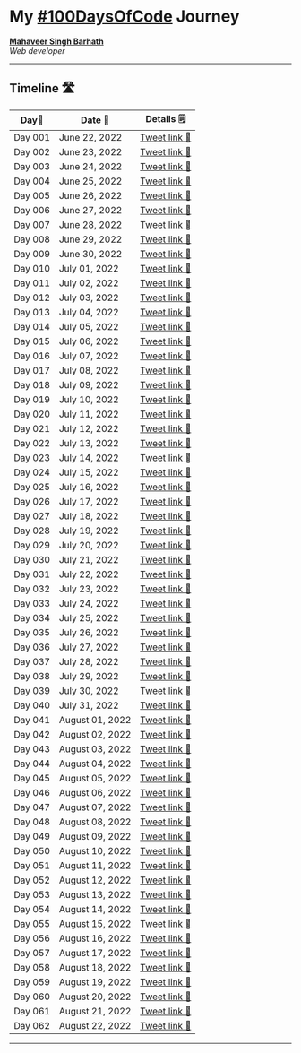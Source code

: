 # My [#100DaysOfCode](https://twitter.com/its_mavi_dev/status/1539475529598107649) Journey

**[Mahaveer Singh Barhath](https://github.com/its-mavi-dev)**  
*Web developer* 

---

## Timeline 🛣️

|**Day📌**|**Date 📆**| **Details 🗒️**|
|------|-----------------|-----------------|
|Day 001|June 22, 2022|  [Tweet link 🔗](https://twitter.com/its_mavi_dev/status/1539602033782976514)|
|Day 002|June 23, 2022|  [Tweet link 🔗](https://twitter.com/its_mavi_dev/status/1539972445888970758)|
|Day 003|June 24, 2022|  [Tweet link 🔗](https://twitter.com/its_mavi_dev/status/1540363369030754304)|
|Day 004|June 25, 2022|  [Tweet link 🔗](https://twitter.com/its_mavi_dev/status/1540719927120003072)|
|Day 005|June 26, 2022|  [Tweet link 🔗](https://twitter.com/its_mavi_dev/status/1541063892679675904)|
|Day 006|June 27, 2022|  [Tweet link 🔗](https://twitter.com/its_mavi_dev/status/1541445111103762433)|
|Day 007|June 28, 2022|  [Tweet link 🔗](https://twitter.com/its_mavi_dev/status/1541803663521648647)|
|Day 008|June 29, 2022|  [Tweet link 🔗](https://twitter.com/its_mavi_dev/status/1542170237977923586)|
|Day 009|June 30, 2022|  [Tweet link 🔗](https://twitter.com/its_mavi_dev/status/1542526436338044929)|
|Day 010|July 01, 2022|  [Tweet link 🔗](https://twitter.com/its_mavi_dev/status/1542879463825821696)|
|Day 011|July 02, 2022|  [Tweet link 🔗](https://twitter.com/its_mavi_dev/status/1543255757147082752)|
|Day 012|July 03, 2022|  [Tweet link 🔗](https://twitter.com/its_mavi_dev/status/1543586175650148353)|
|Day 013|July 04, 2022|  [Tweet link 🔗](https://twitter.com/its_mavi_dev/status/1543949100760018946)|
|Day 014|July 05, 2022|  [Tweet link 🔗](https://twitter.com/its_mavi_dev/status/1544338442552614913)|
|Day 015|July 06, 2022|  [Tweet link 🔗](https://twitter.com/its_mavi_dev/status/1544688951113289728)|
|Day 016|July 07, 2022|  [Tweet link 🔗](https://twitter.com/its_mavi_dev/status/1545050791060598784)|
|Day 017|July 08, 2022|  [Tweet link 🔗](https://twitter.com/its_mavi_dev/status/1545434715527999489)|
|Day 018|July 09, 2022|  [Tweet link 🔗](https://twitter.com/its_mavi_dev/status/1545767771950424064)|
|Day 019|July 10, 2022|  [Tweet link 🔗](https://twitter.com/its_mavi_dev/status/1546157584402358272)|
|Day 020|July 11, 2022|  [Tweet link 🔗](https://twitter.com/its_mavi_dev/status/1546515935619874817)|
|Day 021|July 12, 2022|  [Tweet link 🔗](https://twitter.com/its_mavi_dev/status/1546870985475108864)|
|Day 022|July 13, 2022|  [Tweet link 🔗](https://twitter.com/its_mavi_dev/status/1547213724192493569)|
|Day 023|July 14, 2022|  [Tweet link 🔗](https://twitter.com/its_mavi_dev/status/1547591708187447296)|
|Day 024|July 15, 2022|  [Tweet link 🔗](https://twitter.com/its_mavi_dev/status/1547917435780878337)|
|Day 025|July 16, 2022|  [Tweet link 🔗](https://twitter.com/its_mavi_dev/status/1548316953974304768)|
|Day 026|July 17, 2022|  [Tweet link 🔗](https://twitter.com/its_mavi_dev/status/1548647050585468929)|
|Day 027|July 18, 2022|  [Tweet link 🔗](https://twitter.com/its_mavi_dev/status/1549026410836422657)|
|Day 028|July 19, 2022|  [Tweet link 🔗](https://twitter.com/its_mavi_dev/status/1549384291871752192)|
|Day 029|July 20, 2022|  [Tweet link 🔗](https://twitter.com/its_mavi_dev/status/1549738602565087232)|
|Day 030|July 21, 2022|  [Tweet link 🔗](https://twitter.com/its_mavi_dev/status/1550110902774812672)|
|Day 031|July 22, 2022|  [Tweet link 🔗](https://twitter.com/its_mavi_dev/status/1550488100295839749)|
|Day 032|July 23, 2022|  [Tweet link 🔗](https://twitter.com/its_mavi_dev/status/1550843214613323776)|
|Day 033|July 24, 2022|  [Tweet link 🔗](https://twitter.com/its_mavi_dev/status/1551204244489121793)|
|Day 034|July 25, 2022|  [Tweet link 🔗](https://twitter.com/its_mavi_dev/status/1551587636405739521)|
|Day 035|July 26, 2022|  [Tweet link 🔗](https://twitter.com/its_mavi_dev/status/1551944864392445952)|
|Day 036|July 27, 2022|  [Tweet link 🔗](https://twitter.com/its_mavi_dev/status/1552314263276232704)|
|Day 037|July 28, 2022|  [Tweet link 🔗](https://twitter.com/its_mavi_dev/status/1552672654775418880)|
|Day 038|July 29, 2022|  [Tweet link 🔗](https://twitter.com/its_mavi_dev/status/1553008041838415873)|
|Day 039|July 30, 2022|  [Tweet link 🔗](https://twitter.com/its_mavi_dev/status/1553375149638176768)|
|Day 040|July 31, 2022|  [Tweet link 🔗](https://twitter.com/its_mavi_dev/status/1553746770731372545)|
|Day 041|August 01, 2022|  [Tweet link 🔗](https://twitter.com/its_mavi_dev/status/1554114114729160705)|
|Day 042|August 02, 2022|  [Tweet link 🔗](https://twitter.com/its_mavi_dev/status/1554456953707167744)|
|Day 043|August 03, 2022|  [Tweet link 🔗](https://twitter.com/its_mavi_dev/status/1554844930602061825)|
|Day 044|August 04, 2022|  [Tweet link 🔗](https://twitter.com/its_mavi_dev/status/1555205586887004161)|
|Day 045|August 05, 2022|  [Tweet link 🔗](https://twitter.com/its_mavi_dev/status/1555574790328823809)|
|Day 046|August 06, 2022|  [Tweet link 🔗](https://twitter.com/its_mavi_dev/status/1555915311710613515)|
|Day 047|August 07, 2022|  [Tweet link 🔗](https://twitter.com/its_mavi_dev/status/1556280771287339008)|
|Day 048|August 08, 2022|  [Tweet link 🔗](https://twitter.com/its_mavi_dev/status/1556651015843495937)|
|Day 049|August 09, 2022|  [Tweet link 🔗](https://twitter.com/its_mavi_dev/status/1557006344913563654)|
|Day 050|August 10, 2022|  [Tweet link 🔗](https://twitter.com/its_mavi_dev/status/1557369459794251777)|
|Day 051|August 11, 2022|  [Tweet link 🔗](https://twitter.com/its_mavi_dev/status/1557735073595604992)|
|Day 052|August 12, 2022|  [Tweet link 🔗](https://twitter.com/its_mavi_dev/status/1558098621605691394)|
|Day 053|August 13, 2022|  [Tweet link 🔗](https://twitter.com/its_mavi_dev/status/1558467326118268929)|
|Day 054|August 14, 2022|  [Tweet link 🔗](https://twitter.com/its_mavi_dev/status/1558835127471316994)|
|Day 055|August 15, 2022|  [Tweet link 🔗](https://twitter.com/its_mavi_dev/status/1559187873672224768)|
|Day 056|August 16, 2022|  [Tweet link 🔗](https://twitter.com/its_mavi_dev/status/1559575037409394688)|
|Day 057|August 17, 2022|  [Tweet link 🔗](https://twitter.com/its_mavi_dev/status/1559902170434371586)|
|Day 058|August 18, 2022|  [Tweet link 🔗](https://twitter.com/its_mavi_dev/status/1560265517268897792)|
|Day 059|August 19, 2022|  [Tweet link 🔗](https://twitter.com/its_mavi_dev/status/1560640867085746177)|
|Day 060|August 20, 2022|  [Tweet link 🔗](https://twitter.com/its_mavi_dev/status/1560988147034750976)|
|Day 061|August 21, 2022|  [Tweet link 🔗](https://twitter.com/its_mavi_dev/status/1561365195691544577)|
|Day 062|August 22, 2022|  [Tweet link 🔗](https://twitter.com/its_mavi_dev/status/1561708438648160257)|

<!---
|Day 000|July 05, 2022|  [Tweet link 🔗](https://twitter.com/its_mavi_dev/status/1539475529598107649)|
-->

---
